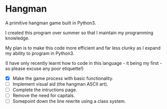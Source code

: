# Hangman

A primitive hangman game built in Python3.

I created this program over summer so that I maintain my programming knowledge.

My plan is to make this code more efficient and far less clunky as I expand my ability to program in Python3.

(I have only recently learnt how to code in this language - it being my first - so please excuse any poor etiquette!)

- [x] Make the game process with basic functionality.
- [ ] Implement visual aid (the hangman ASCII art).
- [ ] Complete the intructions page.
- [ ] Remove the need for capitals.
- [ ] Somepoint down the line rewrite using a class system.
